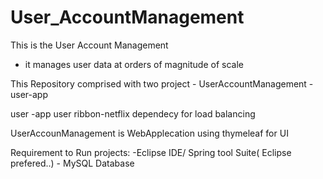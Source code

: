# User_AccountManagement

This is the User Account Management
- it manages user data at orders of magnitude of scale

This Repository comprised with two project
    - UserAccountManagement
    -user-app
    
 user -app user ribbon-netflix dependecy for load balancing
 
 UserAccounManagement is WebApplecation using thymeleaf for UI
 
 
 Requirement to Run projects:
    -Eclipse IDE/ Spring tool Suite( Eclipse prefered..)
    - MySQL Database
